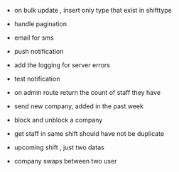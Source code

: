 - on bulk update , insert only type that exist in shifttype
- handle pagination
- email for sms
- push notification
- add the logging for server errors
- test notification

- on admin route return the count of staff they have
- send new company, added in the past week
- block and unblock a company
- get staff in same shift should have not be duplicate
- upcoming shift , just two datas

- company swaps between two user

